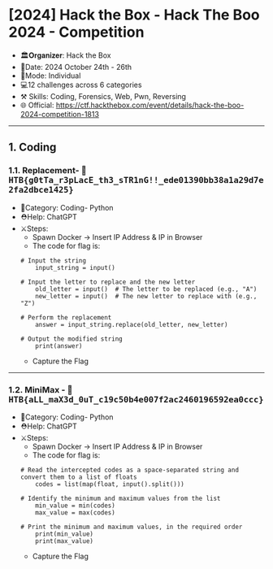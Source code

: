 # [2024] Hack the Box - Hack The Boo 2024 - Competition
- 🏛️𝐎𝐫𝐠𝐚𝐧𝐢𝐳𝐞𝐫: Hack the Box
- 📅Date: 2024 October 24th - 26th
- 💪Mode: Individual
- 💻12 challenges across 6 categories
- ⚒️ Skills: Coding, Forensics, Web, Pwn, Reversing
- 🌐 Official: https://ctf.hackthebox.com/event/details/hack-the-boo-2024-competition-1813
---

## 1. Coding
### 1.1. Replacement- 🚩<kbd>HTB{g0tTa_r3pLacE_th3_sTR1nG!!_ede01390bb38a1a29d7e2fa2dbce1425} </kbd>
- 📂Category: Coding- Python
- ⛑️Help: ChatGPT
- ⚔️Steps:
	- Spawn Docker -> Insert IP Address & IP in Browser
	- The code for flag is:
	```
	# Input the string
		input_string = input()
	
	# Input the letter to replace and the new letter
		old_letter = input()  # The letter to be replaced (e.g., "A")
		new_letter = input()  # The new letter to replace with (e.g., "Z")
	
	# Perform the replacement
		answer = input_string.replace(old_letter, new_letter)
	
	# Output the modified string
		print(answer)
	```
	- Capture the Flag
---
### 1.2. MiniMax - 🚩<kbd> HTB{aLL_maX3d_0uT_c19c50b4e007f2ac2460196592ea0ccc} </kbd>
- 📂Category: Coding- Python
- ⛑️Help: ChatGPT
- ⚔️Steps:
	- Spawn Docker -> Insert IP Address & IP in Browser
	- The code for flag is:
	```
	# Read the intercepted codes as a space-separated string and convert them to a list of floats
		codes = list(map(float, input().split()))

	# Identify the minimum and maximum values from the list
		min_value = min(codes)
		max_value = max(codes)

	# Print the minimum and maximum values, in the required order
		print(min_value)
		print(max_value)
	```
	- Capture the Flag
